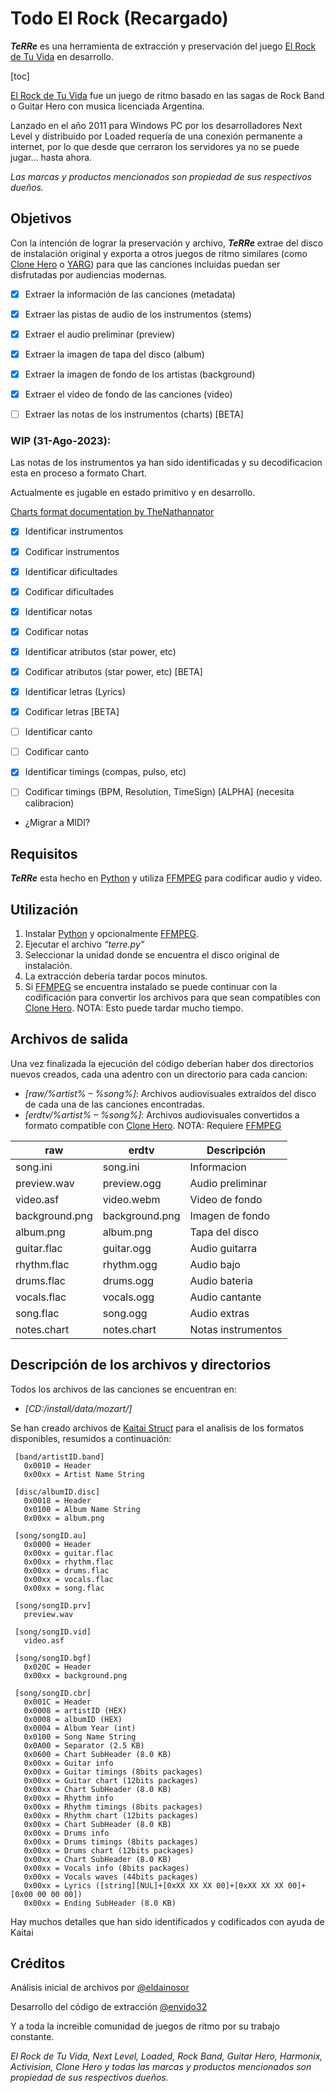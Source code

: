 # Todo El Rock (Recargado)

**_TeRRe_** es una herramienta de extracción y preservación del juego [El Rock de Tu Vida](https://web.archive.org/web/20111020150625/http://www.elrockdetuvida.com/website/index.php) en desarrollo.

[toc]

[El Rock de Tu Vida](https://web.archive.org/web/20111020150625/http://www.elrockdetuvida.com/website/index.php) fue un juego de ritmo basado en las sagas de Rock Band o Guitar Hero con musica licenciada Argentina.

Lanzado en el año 2011 para Windows PC por los desarrolladores Next Level y distribuido por Loaded requería de una conexión permanente a internet, por lo que desde que cerraron los servidores ya no se puede jugar… hasta ahora.

_Las marcas y productos mencionados son propiedad de sus respectivos dueños._ 

## Objetivos

Con la intención de lograr la preservación y archivo, **_TeRRe_** extrae del disco de instalación original y exporta a otros juegos de ritmo similares (como [Clone Hero](https://clonehero.net/) o [YARG](https://yarg.in/)) para que las canciones incluidas puedan ser disfrutadas por audiencias modernas.

- [x] Extraer la información de las canciones (metadata)

- [x] Extraer las pistas de audio de los instrumentos (stems)

- [x] Extraer el audio preliminar (preview)

- [x] Extraer la imagen de tapa del disco (album)

- [x] Extraer la imagen de fondo de los artistas (background)

- [x] Extraer el video de fondo de las canciones (video)

- [ ] Extraer las notas de los instrumentos (charts) [BETA]

### WIP (31-Ago-2023):

Las notas de los instrumentos ya han sido identificadas y su decodificacion esta en proceso a formato Chart.

Actualmente es jugable en estado primitivo y en desarrollo.

[Charts format documentation by TheNathannator](https://github.com/TheNathannator/GuitarGame_ChartFormats/tree/main/doc/FileFormats/.chart)

- [x] Identificar instrumentos

- [x] Codificar instrumentos

- [x] Identificar dificultades

- [x] Codificar dificultades

- [x] Identificar notas

- [x] Codificar notas

- [x] Identificar atributos (star power, etc)

- [X] Codificar atributos (star power, etc) [BETA]

- [x] Identificar letras (Lyrics)

- [x] Codificar letras [BETA]

- [ ] Identificar canto

- [ ] Codificar canto

- [x] Identificar timings (compas, pulso, etc)

- [ ] Codificar timings (BPM, Resolution, TimeSign) [ALPHA] (necesita calibracion)

- ¿Migrar a MIDI?

## Requisitos 

**_TeRRe_** esta hecho en [Python](https://www.python.org/) y utiliza [FFMPEG](https://www.ffmpeg.org/) para codificar audio y video. 

## Utilización

1) Instalar [Python](https://www.python.org/) y opcionalmente [FFMPEG](https://www.ffmpeg.org/).
2) Ejecutar el archivo _“terre.py”_
3) Seleccionar la unidad donde se encuentra el disco original de instalación.
4) La extracción debería tardar pocos minutos.
5) Si [FFMPEG](https://www.ffmpeg.org/) se encuentra instalado se puede continuar con la codificación para convertir los archivos para que sean compatibles con [Clone Hero](https://clonehero.net/). NOTA: Esto puede tardar mucho tiempo.

## Archivos de salida
Una vez finalizada la ejecución del código deberían haber dos directorios nuevos creados, cada una adentro con un directorio para cada cancion:

- _[raw/%artist% – %song%]_: Archivos audiovisuales extraídos del disco de cada una de las canciones encontradas.
- _[erdtv/%artist% – %song%]_: Archivos audiovisuales convertidos a formato compatible con [Clone Hero](https://clonehero.net/). NOTA: Requiere [FFMPEG](https://www.ffmpeg.org/)


| raw            | erdtv          | Descripción        |
|----------------|----------------|--------------------|
| song.ini       | song.ini       | Informacion        |
| preview.wav    | preview.ogg    | Audio preliminar   |
| video.asf      | video.webm     | Video de fondo     |
| background.png | background.png | Imagen de fondo    |
| album.png      | album.png      | Tapa del disco     |
| guitar.flac    | guitar.ogg     | Audio guitarra     |
| rhythm.flac    | rhythm.ogg     | Audio bajo         |
| drums.flac     | drums.ogg      | Audio bateria      |
| vocals.flac    | vocals.ogg     | Audio cantante     |
| song.flac      | song.ogg       | Audio extras       |
| notes.chart    | notes.chart    | Notas instrumentos |

## Descripción de los archivos y directorios

Todos los archivos de las canciones se encuentran en: 

- _[CD:/install/data/mozart/]_

Se han creado archivos de [Kaitai Struct](https://kaitai.io/) para el analisis de los formatos disponibles, resumidos a continuación:

```
 [band/artistID.band]
   0x0010 = Header
   0x00xx = Artist Name String
   
 [disc/albumID.disc]
   0x0018 = Header
   0x0100 = Album Name String
   0x00xx = album.png
   
 [song/songID.au]
   0x0000 = Header
   0x00xx = guitar.flac
   0x00xx = rhythm.flac
   0x00xx = drums.flac
   0x00xx = vocals.flac
   0x00xx = song.flac
   
 [song/songID.prv]
   preview.wav
   
 [song/songID.vid]
   video.asf
   
 [song/songID.bgf]
   0x020C = Header
   0x00xx = background.png
   
 [song/songID.cbr]
   0x001C = Header
   0x0008 = artistID (HEX)
   0x0008 = albumID (HEX)
   0x0004 = Album Year (int)
   0x0100 = Song Name String
   0x0A00 = Separator (2.5 KB)
   0x0600 = Chart SubHeader (8.0 KB)
   0x00xx = Guitar info
   0x00xx = Guitar timings (8bits packages)
   0x00xx = Guitar chart (12bits packages)
   0x00xx = Chart SubHeader (8.0 KB)
   0x00xx = Rhythm info
   0x00xx = Rhythm timings (8bits packages)
   0x00xx = Rhythm chart (12bits packages)
   0x00xx = Chart SubHeader (8.0 KB)
   0x00xx = Drums info
   0x00xx = Drums timings (8bits packages)
   0x00xx = Drums chart (12bits packages)
   0x00xx = Chart SubHeader (8.0 KB)
   0x00xx = Vocals info (8bits packages)
   0x00xx = Vocals waves (44bits packages)
   0x00xx = Lyrics ([string][NUL]+[0xXX XX XX 00]+[0xXX XX XX 00]+[0x00 00 00 00])
   0x00xx = Ending SubHeader (8.0 KB)
   ```

Hay muchos detalles que han sido identificados y codificados con ayuda de Kaitai

## Créditos

Análisis inicial de archivos por [@eldainosor](https://twitter.com/eldainosor)

Desarrollo del código de extracción [@envido32](https://twitter.com/envido32)

Y a toda la increible comunidad de juegos de ritmo por su trabajo constante.

_El Rock de Tu Vida, Next Level, Loaded, Rock Band, Guitar Hero, Harmonix, Activision, Clone Hero y todas las marcas y productos mencionados son propiedad de sus respectivos dueños._
